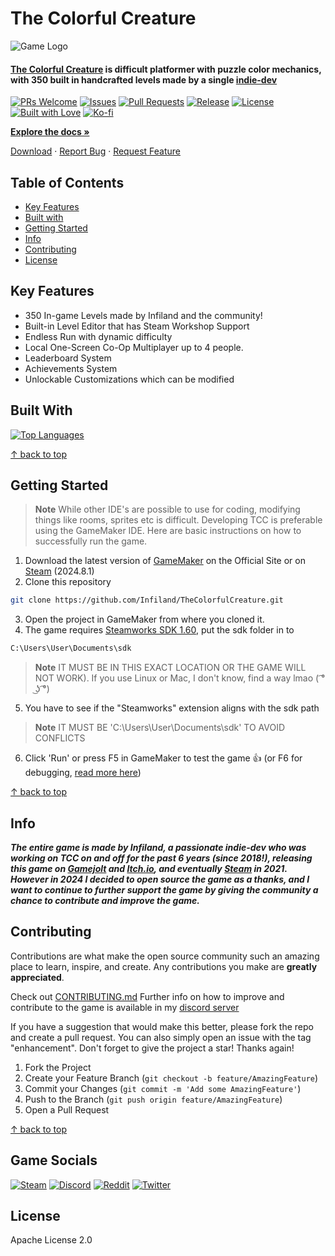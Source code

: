 # The Colorful Creature

![Game Logo](https://github.com/Sabeer-Junaid/TheColorfulCreature/assets/59570904/19ce2bb9-2dc6-420e-81e4-955dcda06642)

#### [The Colorful Creature](https://store.steampowered.com/app/1651680/The_Colorful_Creature/) is difficult platformer with puzzle color mechanics, with 350 built in handcrafted levels made by a single [indie-dev](https://www.youtube.com/@Infiland)

[![PRs Welcome](https://img.shields.io/badge/PRs-welcome-brightgreen.svg?style=for-the-badge)](http://makeapullrequest.com)
[![Issues](https://img.shields.io/github/issues/Infiland/TheColorfulCreature?style=for-the-badge)](https://github.com/Infiland/TheColorfulCreature)
[![Pull Requests](https://img.shields.io/github/issues-pr/Infiland/TheColorfulCreature?style=for-the-badge)](https://github.com/Infiland/TheColorfulCreature)
[![Release](https://img.shields.io/github/release/Infiland/TheColorfulCreature.svg?style=for-the-badge)](https://github.com/Infiland/TheColorfulCreature)
[![License](https://img.shields.io/github/license/Infiland/TheColorfulCreature?style=for-the-badge)](https://github.com/Infiland/TheColorfulCreature)
[![Built with Love](https://img.shields.io/badge/Built%20with%20❤️-Infiland-blue.svg?style=for-the-badge)](https://github.com/Infiland/TheColorfulCreature)
[![Ko-fi](https://img.shields.io/badge/Ko--fi-F16061?style=for-the-badge&logo=ko-fi&logoColor=white)](https://ko-fi.com/infiland)

[**Explore the docs »**](https://github.com/Infiland/TheColorfulCreature)

[Download](https://store.steampowered.com/app/1651680/The_Colorful_Creature/) · [Report Bug](https://github.com/Infiland/TheColorfulCreature/issues/new/choose) · [Request Feature](https://github.com/Infiland/TheColorfulCreature/issues/new/choose)

## Table of Contents

- [Key Features](#key-features)
- [Built with](#built-with)
- [Getting Started](#getting-started)
- [Info](#info)
- [Contributing](#contributing)
- [License](#license)

## Key Features

- 350 In-game Levels made by Infiland and the community!
- Built-in Level Editor that has Steam Workshop Support
- Endless Run with dynamic difficulty
- Local One-Screen Co-Op Multiplayer up to 4 people.
- Leaderboard System
- Achievements System
- Unlockable Customizations which can be modified

## Built With

[![Top Languages](https://github-readme-stats.vercel.app/api/top-langs/?username=Infiland&repo=TheColorfulCreature&layout=compact&theme=default)](https://github.com/Infiland/TheColorfulCreature)

[↑ back to top](#the-colorful-creature)

## Getting Started

> **Note**
> While other IDE's are possible to use for coding, modifying things like rooms, sprites etc is difficult. Developing TCC is preferable using the GameMaker IDE. Here are basic instructions on how to successfully run the game.

1. Download the latest version of [GameMaker](https://gamemaker.io/en/download) on the Official Site or on [Steam](https://store.steampowered.com/app/1670460/GameMaker/) (2024.8.1)
2. Clone this repository

```sh
git clone https://github.com/Infiland/TheColorfulCreature.git
```

3. Open the project in GameMaker from where you cloned it.
4. The game requires [Steamworks SDK 1.60](https://partner.steamgames.com/?goto=%2Fdownloads%2Flist), put the sdk folder in to

```bash
C:\Users\User\Documents\sdk
```

> **Note**
> IT MUST BE IN THIS EXACT LOCATION OR THE GAME WILL NOT WORK). If you use Linux or Mac, I don't know, find a way lmao ( ͡° ͜ʖ ͡°)

5. You have to see if the "Steamworks" extension aligns with the sdk path
> **Note**
> IT MUST BE 'C:\Users\User\Documents\sdk' TO AVOID CONFLICTS 

6. Click 'Run' or press F5 in GameMaker to test the game 👍 (or F6 for debugging, [read more here](https://gamemaker.io/en/tutorials/debugger))

[↑ back to top](#the-colorful-creature)

## Info

**_The entire game is made by Infiland, a passionate indie-dev who was working on TCC on and off for the past 6 years (since 2018!), releasing this game on [Gamejolt](https://gamejolt.com/games/TCC/369194) and [Itch.io](https://infiland.itch.io/the-colorful-creature), and eventually [Steam](https://store.steampowered.com/app/1651680/The_Colorful_Creature/) in 2021. However in 2024 I decided to open source the game as a thanks, and I want to continue to further support the game by giving the community a chance to contribute and improve the game._**

## Contributing

Contributions are what make the open source community such an amazing place to learn, inspire, and create. Any contributions you make are **greatly appreciated**.

Check out [CONTRIBUTING.md](https://github.com/Infiland/TheColorfulCreature/blob/main/CONTRIBUTING.md) Further info on how to improve and contribute to the game is available in my [discord server](https://discord.com/invite/SSz5THd)

If you have a suggestion that would make this better, please fork the repo and create a pull request. You can also simply open an issue with the tag "enhancement".
Don't forget to give the project a star! Thanks again!

1. Fork the Project
2. Create your Feature Branch (`git checkout -b feature/AmazingFeature`)
3. Commit your Changes (`git commit -m 'Add some AmazingFeature'`)
4. Push to the Branch (`git push origin feature/AmazingFeature`)
5. Open a Pull Request

[↑ back to top](#the-colorful-creature)

## Game Socials

[![Steam](https://img.shields.io/badge/Steam-011239?style=for-the-badge&logo=steam&logoColor=white)](https://store.steampowered.com/app/1651680/The_Colorful_Creature/)
[![Discord](https://img.shields.io/badge/Discord-5865F2?style=for-the-badge&logo=discord&logoColor=white)](https://discord.com/invite/SSz5THd)
[![Reddit](https://img.shields.io/badge/Reddit-FF4500?style=for-the-badge&logo=reddit&logoColor=white)](https://www.reddit.com/r/TCC_Game/)
[![Twitter](https://img.shields.io/badge/Twitter-1DA1F2?style=for-the-badge&logo=twitter&logoColor=white)](https://twitter.com/TCC_Game)

## License

Apache License 2.0